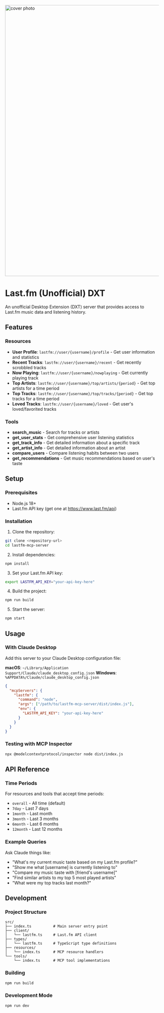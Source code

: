 
<img width="1578" height="888" alt="cover photo" src="https://github.com/user-attachments/assets/df983dd4-8e43-424d-8655-6ab08a2b3304" />

# Last.fm (Unofficial) DXT

An unofficial Desktop Extension (DXT) server that provides access to Last.fm music data and listening history.

## Features

### Resources
- **User Profile**: `lastfm://user/{username}/profile` - Get user information and statistics
- **Recent Tracks**: `lastfm://user/{username}/recent` - Get recently scrobbled tracks
- **Now Playing**: `lastfm://user/{username}/nowplaying` - Get currently playing track
- **Top Artists**: `lastfm://user/{username}/top/artists/{period}` - Get top artists for a time period
- **Top Tracks**: `lastfm://user/{username}/top/tracks/{period}` - Get top tracks for a time period
- **Loved Tracks**: `lastfm://user/{username}/loved` - Get user's loved/favorited tracks

### Tools
- **search_music** - Search for tracks or artists
- **get_user_stats** - Get comprehensive user listening statistics
- **get_track_info** - Get detailed information about a specific track
- **get_artist_info** - Get detailed information about an artist
- **compare_users** - Compare listening habits between two users
- **get_recommendations** - Get music recommendations based on user's taste

## Setup

### Prerequisites
- Node.js 18+ 
- Last.fm API key (get one at https://www.last.fm/api)

### Installation

1. Clone the repository:
```bash
git clone <repository-url>
cd lastfm-mcp-server
```

2. Install dependencies:
```bash
npm install
```

3. Set your Last.fm API key:
```bash
export LASTFM_API_KEY="your-api-key-here"
```

4. Build the project:
```bash
npm run build
```

5. Start the server:
```bash
npm start
```

## Usage

### With Claude Desktop

Add this server to your Claude Desktop configuration file:

**macOS**: `~/Library/Application Support/Claude/claude_desktop_config.json`
**Windows**: `%APPDATA%/Claude/claude_desktop_config.json`

```json
{
  "mcpServers": {
    "lastfm": {
      "command": "node",
      "args": ["/path/to/lastfm-mcp-server/dist/index.js"],
      "env": {
        "LASTFM_API_KEY": "your-api-key-here"
      }
    }
  }
}
```

### Testing with MCP Inspector

```bash
npx @modelcontextprotocol/inspector node dist/index.js
```

## API Reference

### Time Periods
For resources and tools that accept time periods:
- `overall` - All time (default)
- `7day` - Last 7 days
- `1month` - Last month
- `3month` - Last 3 months  
- `6month` - Last 6 months
- `12month` - Last 12 months

### Example Queries

Ask Claude things like:
- "What's my current music taste based on my Last.fm profile?"
- "Show me what [username] is currently listening to"
- "Compare my music taste with [friend's username]"
- "Find similar artists to my top 5 most played artists"
- "What were my top tracks last month?"

## Development

### Project Structure
```
src/
├── index.ts          # Main server entry point
├── client/
│   └── lastfm.ts     # Last.fm API client
├── types/
│   └── lastfm.ts     # TypeScript type definitions
├── resources/
│   └── index.ts      # MCP resource handlers
└── tools/
    └── index.ts      # MCP tool implementations
```

### Building
```bash
npm run build
```

### Development Mode
```bash
npm run dev
```

